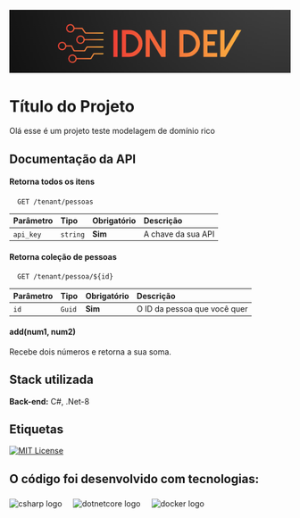 ﻿![Descrição da Logo](src/assets/logo_idn_dev.png)

# Título do Projeto
Olá esse é um projeto teste modelagem de domínio rico

## Documentação da API

#### Retorna todos os itens

```http
  GET /tenant/pessoas
```

| Parâmetro   | Tipo       | Obrigatório | Descrição                           |
| :---------- | :--------- | :---------  | :---------------------------------- |
| `api_key` | `string` | **Sim**| A chave da sua API |

#### Retorna coleção de pessoas

```http
  GET /tenant/pessoa/${id}
```

| Parâmetro   | Tipo       | Obrigatório | Descrição                           |
| :---------- | :--------- | :---------  | :---------------------------------- |
| `id`      | `Guid` | **Sim**| O ID da pessoa que você quer |

#### add(num1, num2)

Recebe dois números e retorna a sua soma.


## Stack utilizada

**Back-end:** C#, .Net-8


## Etiquetas

[![MIT License](https://img.shields.io/badge/License-MIT-green.svg)](https://choosealicense.com/licenses/mit/)


## O código foi desenvolvido com tecnologias:

###

<div align="left">
  <img src="https://cdn.jsdelivr.net/gh/devicons/devicon/icons/csharp/csharp-original.svg" height="40" alt="csharp logo"  />
  <img width="12" />
  <img src="https://cdn.jsdelivr.net/gh/devicons/devicon/icons/dotnetcore/dotnetcore-original.svg" height="40" alt="dotnetcore logo"  />
  <img width="12" />
  <img src="https://cdn.jsdelivr.net/gh/devicons/devicon/icons/docker/docker-original.svg" height="40" alt="docker logo"  />
</div>

###